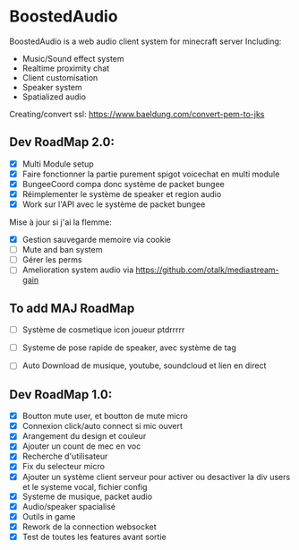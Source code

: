 # BoostedAudio

BoostedAudio is a web audio client system for minecraft server
Including:
- Music/Sound effect system
- Realtime proximity chat
- Client customisation
- Speaker system
- Spatialized audio


Creating/convert ssl:
https://www.baeldung.com/convert-pem-to-jks


Dev RoadMap 2.0:
----
- [x] Multi Module setup
- [x] Faire fonctionner la partie purement spigot voicechat en multi module
- [x] BungeeCoord compa donc système de packet bungee
- [x] Réimplementer le système de speaker et region audio
- [x] Work sur l'API avec le système de packet bungee

Mise à jour si j'ai la flemme:
- [x] Gestion sauvegarde memoire via cookie
- [ ] Mute and ban system
- [ ] Gérer les perms
- [ ] Amelioration system audio via https://github.com/otalk/mediastream-gain

To add MAJ RoadMap
---
- [ ] Système de cosmetique icon joueur ptdrrrrr
- [ ] Systeme de pose rapide de speaker, avec système de tag
- [ ] Auto Download de musique, youtube, soundcloud et lien en direct


Dev RoadMap 1.0:
----
- [x] Boutton mute user, et boutton de mute micro
- [X] Connexion click/auto connect si mic ouvert
- [x] Arangement du design et couleur
- [x] Ajouter un count de mec en voc
- [x] Recherche d'utilisateur
- [x] Fix du selecteur micro
- [x] Ajouter un système client serveur pour activer ou desactiver la div users
  et le systeme vocal, fichier config
- [x] Systeme de musique, packet audio
- [x] Audio/speaker spacialisé
- [x] Outils in game
- [x] Rework de la connection websocket
- [x] Test de toutes les features avant sortie
